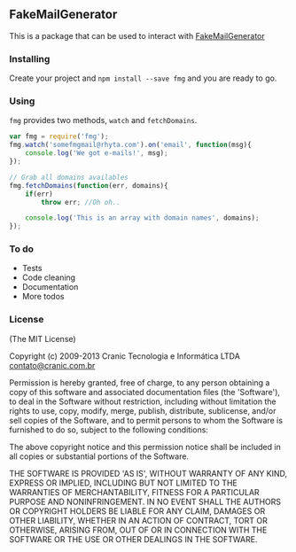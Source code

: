 ## FakeMailGenerator

This is a package that can be used to interact with [FakeMailGenerator][0]

### Installing

Create your project and `npm install --save fmg` and you are ready to go.

### Using

`fmg` provides two methods, `watch` and `fetchDomains`.

```javascript
var fmg = require('fmg');
fmg.watch('somefmgmail@rhyta.com').on('email', function(msg){
    console.log('We got e-mails!', msg);
});

// Grab all domains availables
fmg.fetchDomains(function(err, domains){
    if(err)
        throw err; //Oh oh..

    console.log('This is an array with domain names', domains);
});
```

### To do

* Tests
* Code cleaning
* Documentation
* More todos

### License

(The MIT License)

Copyright (c) 2009-2013 Cranic Tecnologia e Informática LTDA <contato@cranic.com.br>

Permission is hereby granted, free of charge, to any person obtaining
a copy of this software and associated documentation files (the
'Software'), to deal in the Software without restriction, including
without limitation the rights to use, copy, modify, merge, publish,
distribute, sublicense, and/or sell copies of the Software, and to
permit persons to whom the Software is furnished to do so, subject to
the following conditions:

The above copyright notice and this permission notice shall be
included in all copies or substantial portions of the Software.

THE SOFTWARE IS PROVIDED 'AS IS', WITHOUT WARRANTY OF ANY KIND,
EXPRESS OR IMPLIED, INCLUDING BUT NOT LIMITED TO THE WARRANTIES OF
MERCHANTABILITY, FITNESS FOR A PARTICULAR PURPOSE AND NONINFRINGEMENT.
IN NO EVENT SHALL THE AUTHORS OR COPYRIGHT HOLDERS BE LIABLE FOR ANY
CLAIM, DAMAGES OR OTHER LIABILITY, WHETHER IN AN ACTION OF CONTRACT,
TORT OR OTHERWISE, ARISING FROM, OUT OF OR IN CONNECTION WITH THE
SOFTWARE OR THE USE OR OTHER DEALINGS IN THE SOFTWARE.


[0]: http://fakemailgenerator.com
